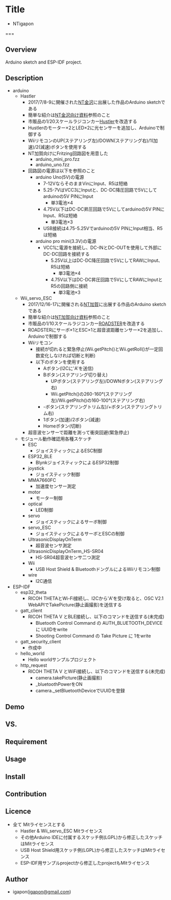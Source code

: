 
# Title

- NTigapon

===

## Overview
Arduino sketch and ESP-IDF project.


## Description

- arduino
    - Hastler
        - 2017/7/8-9に開催された[NT金沢](http://wiki.nicotech.jp/nico_tech/index.php?NT%E9%87%91%E6%B2%A22017)に出展した作品のArduino sketchである
        - 簡単な紹介は[NT金沢向け資料](https://1drv.ms/p/s!AnC3THzAcjDOgTi-qVfNM3mMPAdq)参照のこと
        - 市販品の1/20スケールラジコンカー[Hustler](https://www.amazon.co.jp/dp/B072JSL6Z9/ref=pe_2107282_266464282_TE_3p_dp_1)を改造する
        - Hustlerのモーター×2とLED×2に光センサーを追加し、Arduinoで制御する
        - WiiリモコンのUP(ステアリング左)/DOWN(ステアリング右)/1(加速)/2(減速)ボタンを使用する
        - NT加賀向けにFritzing回路図を用意した
            - arduino_mini_pro.fzz
            - arduino_uno.fzz
        - 回路図の電源は以下を参照のこと
            - arduino Uno(5V)の電源
                - 7-12VならそのままVinにInput、R5は短絡
                - 5.25-7VはVCC3にInputと、DC-DC降圧回路で5Vにしてarduinoの5V PINにInput
                    - 単3電池×4
                - 4.75V以下はDC-DC昇圧回路で5Vにしてarduinoの5V PINにInput、R5は短絡
                    - 単3電池×3
                - USB接続は4.75-5.25Vでarduinoの5V PINにInput相当、R5は短絡
            - arduino pro mini(3.3V)の電源
                - VCC1に電源を接続し、DC-INとDC-OUTを使用して外部にDC-DC回路を接続する
                    - 5.25V以上はDC-DC降圧回路で5VにしてRAWにInput、R5は短絡
                        - 単3電池×4
                    - 4.75V以下はDC-DC昇圧回路で5VにしてRAWにInputとR5の回路側に接続
                        - 単3電池×3
    - Wii_servo_ESC
        - 2017/12/16-17に開催される[NT加賀](http://wiki.nicotech.jp/nico_tech/index.php?NT%E5%8A%A0%E8%B3%802017)に出展する作品のArduino sketchである
        - 簡単な紹介は[NT加賀向け資料](https://1drv.ms/p/s!AnC3THzAcjDOgTqdw6XDkZbDYBN4)参照のこと
        - 市販品の1/10スケールラジコンカー[ROADSTER](http://www.tamiya.com/japan/products/57891/index.html)を改造する
        - ROADSTERにサーボ×1とESC×1と超音波距離センサー×2を追加し、Arduinoで制御する
        - Wiiリモコン
            - 接続が切れると緊急停止(Wii.getPitch()とWii.getRoll()が一定回数変化しなければ切断と判断)
            - 以下のボタンを使用する
                - Aボタン(I2Cに'A'を送信)
                - Bボタン(ステアリング切り替え)
                    - UPボタン(ステアリング左)/DOWNボタン(ステアリング右)
                    - Wii.getPitch()の260-160°(ステアリング左)/Wii.getPitch()の160-100°(ステアリング右)
                - -ボタン(ステアリングトリム左)/+ボタン(ステアリングトリム右)
                - 1ボタン(加速)/2ボタン(減速)
                - Homeボタン(切断)
        - 超音波センサーで距離を測って衝突回避(緊急停止)
    - モジュール動作確認用各種スケッチ
        - ESC
            - ジョイスティックによるESC制御
        - ESP32_BLE
            - BlynkジョイスティックによるESP32制御
        - joystick
            - ジョイスティック制御
        - MMA7660FC
            - 加速度センサー測定
        - motor
            - モーター制御
        - optical
            - LED制御
        - servo
            - ジョイスティックによるサーボ制御
        - servo_ESC
            - ジョイスティックによるサーボとESCの制御
        - UltrasonicDisplayOnTerm
            - 超音波センサ測定
        - UltrasonicDisplayOnTerm_HS-SR04
            - HS-SR04超音波センサ二つ測定
        - Wii
            - USB Host Shield & BluetoothドングルによるWiiリモコン制御
        - wire
            - I2C通信
- ESP-IDF
    - esp32_theta
        - RICOH THETAとWi-Fi接続し、I2Cから'A'を受け取ると、OSC V2.1 WebAPIでTakePicture(静止画撮影)を送信する
    - gatt_client
        - RICOH THETA V とBLE接続し、以下のコマンドを送信する(未完成)
            - Bluetooth Control Command の AUTH_BLUETOOTH_DEVICE に UUIDをwrite
            - Shooting Control Command の Take Picture に 1をwrite
    - gatt_security_client
        - 作成中
    - hello_world
        - Hello worldサンプルプロジェクト
    - http_request
        - RICOH THETA V とWiFi接続し、以下のコマンドを送信する(未完成)
            - camera.takePicture(静止画撮影)
            - _bluetoothPowerをON
            - camera._setBluetoothDeviceでUUIDを登録

## Demo

## VS.

## Requirement

## Usage

## Install

## Contribution

## Licence

- 全て Mitライセンスとする
    - Hastler & Wii_servo_ESC Mitライセンス
    - その他Arduino IDEに付属するスケッチ例(LGPL)から修正したスケッチはMitライセンス
    - USB Host Shield用スケッチ例(LGPL)から修正したスケッチはMitライセンス
    - ESP-IDF用サンプルprojectから修正したprojectもMitライセンス

## Author

- igapon(igapon@gmail.com)
